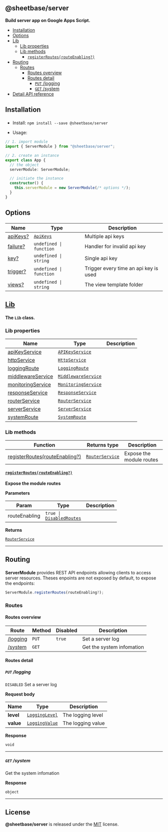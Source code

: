 <section id="head" data-note="AUTO-GENERATED CONTENT, DO NOT EDIT DIRECTLY!">

# @sheetbase/server

**Build server app on Google Apps Script.**

</section>

<section id="tocx" data-note="AUTO-GENERATED CONTENT, DO NOT EDIT DIRECTLY!">

- [Installation](#installation)
- [Options](#options)
- [Lib](#lib)
  - [Lib properties](#lib-properties)
  - [Lib methods](#lib-methods)
    - [`registerRoutes(routeEnabling?)`](#lib-registerroutes-0)
- [Routing](#routing)
  - [Routes](#routing-routes)
    - [Routes overview](#routing-routes-overview)
    - [Routes detail](#routing-routes-detail)
      - [`PUT` /logging](#PUT__logging)
      - [`GET` /system](#GET__system)
- [Detail API reference](https://sheetbase.github.io/server)


</section>

<section id="installation" data-note="AUTO-GENERATED CONTENT, DO NOT EDIT DIRECTLY!">

<h2><a name="installation"><p>Installation</p>
</a></h2>

- Install: `npm install --save @sheetbase/server`

- Usage:

```ts
// 1. import module
import { ServerModule } from "@sheetbase/server";

// 2. create an instance
export class App {
  // the object
  serverModule: ServerModule;

  // initiate the instance
  constructor() {
    this.serverModule = new ServerModule(/* options */);
  }
}
```

</section>

<section id="options" data-note="AUTO-GENERATED CONTENT, DO NOT EDIT DIRECTLY!">

<h2><a name="options"><p>Options</p>
</a></h2>

| Name                                                                           | Type                                                                                                          | Description                           |
| ------------------------------------------------------------------------------ | ------------------------------------------------------------------------------------------------------------- | ------------------------------------- |
| [apiKeys?](https://sheetbase.github.io/server/interfaces/options.html#apikeys) | <code><a href="https://sheetbase.github.io/server/interfaces/apikeys.html" target="_blank">ApiKeys</a></code> | Multiple api keys                     |
| [failure?](https://sheetbase.github.io/server/interfaces/options.html#failure) | <code>undefined \| function</code>                                                                            | Handler for invalid api key           |
| [key?](https://sheetbase.github.io/server/interfaces/options.html#key)         | <code>undefined \| string</code>                                                                              | Single api key                        |
| [trigger?](https://sheetbase.github.io/server/interfaces/options.html#trigger) | <code>undefined \| function</code>                                                                            | Trigger every time an api key is used |
| [views?](https://sheetbase.github.io/server/interfaces/options.html#views)     | <code>undefined \| string</code>                                                                              | The view template folder              |

</section>

<section id="lib" data-note="AUTO-GENERATED CONTENT, DO NOT EDIT DIRECTLY!">

<h2><a name="lib" href="https://sheetbase.github.io/server/classes/lib.html"><p>Lib</p>
</a></h2>

**The `Lib` class.**

<h3><a name="lib-properties"><p>Lib properties</p>
</a></h3>

| Name                                                                                       | Type                                                                                                                           | Description |
| ------------------------------------------------------------------------------------------ | ------------------------------------------------------------------------------------------------------------------------------ | ----------- |
| [apiKeyService](https://sheetbase.github.io/server/classes/lib.html#apikeyservice)         | <code><a href="https://sheetbase.github.io/server/classes/apikeyservice.html" target="_blank">APIKeyService</a></code>         |             |
| [httpService](https://sheetbase.github.io/server/classes/lib.html#httpservice)             | <code><a href="https://sheetbase.github.io/server/classes/httpservice.html" target="_blank">HttpService</a></code>             |             |
| [loggingRoute](https://sheetbase.github.io/server/classes/lib.html#loggingroute)           | <code><a href="https://sheetbase.github.io/server/classes/loggingroute.html" target="_blank">LoggingRoute</a></code>           |             |
| [middlewareService](https://sheetbase.github.io/server/classes/lib.html#middlewareservice) | <code><a href="https://sheetbase.github.io/server/classes/middlewareservice.html" target="_blank">MiddlewareService</a></code> |             |
| [monitoringService](https://sheetbase.github.io/server/classes/lib.html#monitoringservice) | <code><a href="https://sheetbase.github.io/server/classes/monitoringservice.html" target="_blank">MonitoringService</a></code> |             |
| [responseService](https://sheetbase.github.io/server/classes/lib.html#responseservice)     | <code><a href="https://sheetbase.github.io/server/classes/responseservice.html" target="_blank">ResponseService</a></code>     |             |
| [routerService](https://sheetbase.github.io/server/classes/lib.html#routerservice)         | <code><a href="https://sheetbase.github.io/server/classes/routerservice.html" target="_blank">RouterService</a></code>         |             |
| [serverService](https://sheetbase.github.io/server/classes/lib.html#serverservice)         | <code><a href="https://sheetbase.github.io/server/classes/serverservice.html" target="_blank">ServerService</a></code>         |             |
| [systemRoute](https://sheetbase.github.io/server/classes/lib.html#systemroute)             | <code><a href="https://sheetbase.github.io/server/classes/systemroute.html" target="_blank">SystemRoute</a></code>             |             |

<h3><a name="lib-methods"><p>Lib methods</p>
</a></h3>

| Function                                                | Returns type                                                                                                           | Description              |
| ------------------------------------------------------- | ---------------------------------------------------------------------------------------------------------------------- | ------------------------ |
| [registerRoutes(routeEnabling?)](#lib-registerroutes-0) | <code><a href="https://sheetbase.github.io/server/classes/routerservice.html" target="_blank">RouterService</a></code> | Expose the module routes |

<h4><a name="lib-registerroutes-0" href="https://sheetbase.github.io/server/classes/lib.html#registerroutes"><p><code>registerRoutes(routeEnabling?)</code></p>
</a></h4>

**Expose the module routes**

**Parameters**

| Param         | Type                                                                                                                                | Description |
| ------------- | ----------------------------------------------------------------------------------------------------------------------------------- | ----------- |
| routeEnabling | <code>true \| <a href="https://sheetbase.github.io/server/interfaces/disabledroutes.html" target="_blank">DisabledRoutes</a></code> |             |

**Returns**

<code><a href="https://sheetbase.github.io/server/classes/routerservice.html" target="_blank">RouterService</a></code>

---

</section>

<section id="routing" data-note="AUTO-GENERATED CONTENT, DO NOT EDIT DIRECTLY!">

<h2><a name="routing"><p>Routing</p>
</a></h2>

**ServerModule** provides REST API endpoints allowing clients to access server resources. Theses enpoints are not exposed by default, to expose the endpoints:

```ts
ServerModule.registerRoutes(routeEnabling?);
```

<h3><a name="routing-routes"><p>Routes</p>
</a></h3>

<h4><a name="routing-routes-overview"><p>Routes overview</p>
</a></h4>

| Route                     | Method | Disabled | Description               |
| ------------------------- | ------ | -------- | ------------------------- |
| [/logging](#PUT__logging) | `PUT`  | `true`   | Set a server log          |
| [/system](#GET__system)   | `GET`  |          | Get the system infomation |

<h4><a name="routing-routes-detail"><p>Routes detail</p>
</a></h4>

<h5><a name="PUT__logging"><p><code>PUT</code> /logging</p>
</a></h5>

`DISABLED` Set a server log

**Request body**

| Name      | Type             | Description       |
| --------- | ---------------- | ----------------- |
| **level** | <a data-sref="LoggingLevel" href="https://sheetbase.github.io/server/globals.html#logginglevel"><code>LoggingLevel</code></a> | The logging level |
| **value** | <a data-sref="LoggingValue" href="https://sheetbase.github.io/server/globals.html#loggingvalue"><code>LoggingValue</code></a> | The logging value |

**Response**

`void`

---

<h5><a name="GET__system"><p><code>GET</code> /system</p>
</a></h5>

Get the system infomation

**Response**

`object`

---

</section>

<section id="license" data-note="AUTO-GENERATED CONTENT, DO NOT EDIT DIRECTLY!">

## License

**@sheetbase/server** is released under the [MIT](https://github.com/sheetbase/server/blob/master/LICENSE) license.

</section>
